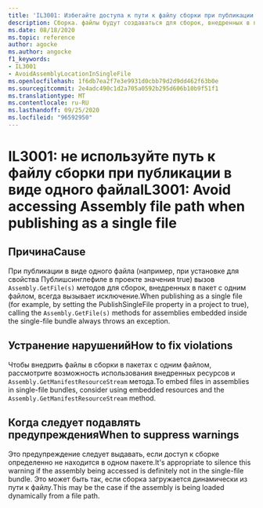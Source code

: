 ```yaml
---
title: 'IL3001: Избегайте доступа к пути к файлу сборки при публикации в виде одного файла (анализ кода)'
description: Сборка. файлы будут создаваться для сборок, внедренных в приложение с одним файлом
ms.date: 08/18/2020
ms.topic: reference
author: agocke
ms.author: angocke
f1_keywords:
- IL3001
- AvoidAssemblyLocationInSingleFile
ms.openlocfilehash: 1f6db7ea2f7e3e9931d0cbb79d2d9dd462f63b0e
ms.sourcegitcommit: 2e4adc490c1d2a705a0592b295d606b10b9f51f1
ms.translationtype: MT
ms.contentlocale: ru-RU
ms.lasthandoff: 09/25/2020
ms.locfileid: "96592950"
---
```

# <a name="il3001-avoid-accessing-assembly-file-path-when-publishing-as-a-single-file"></a><span data-ttu-id="04337-103">IL3001: не используйте путь к файлу сборки при публикации в виде одного файла</span><span class="sxs-lookup"><span data-stu-id="04337-103">IL3001: Avoid accessing Assembly file path when publishing as a single file</span></span>

## <a name="cause"></a><span data-ttu-id="04337-104">Причина</span><span class="sxs-lookup"><span data-stu-id="04337-104">Cause</span></span>

<span data-ttu-id="04337-105">При публикации в виде одного файла (например, при установке для свойства Публишсинглефиле в проекте значения true) вызов `Assembly.GetFile(s)` методов для сборок, внедренных в пакет с одним файлом, всегда вызывает исключение.</span><span class="sxs-lookup"><span data-stu-id="04337-105">When publishing as a single file (for example, by setting the PublishSingleFile property in a project to true), calling the `Assembly.GetFile(s)` methods for assemblies embedded inside the single-file bundle always throws an exception.</span></span>

## <a name="how-to-fix-violations"></a><span data-ttu-id="04337-106">Устранение нарушений</span><span class="sxs-lookup"><span data-stu-id="04337-106">How to fix violations</span></span>

<span data-ttu-id="04337-107">Чтобы внедрить файлы в сборки в пакетах с одним файлом, рассмотрите возможность использования внедренных ресурсов и `Assembly.GetManifestResourceStream` метода.</span><span class="sxs-lookup"><span data-stu-id="04337-107">To embed files in assemblies in single-file bundles, consider using embedded resources and the `Assembly.GetManifestResourceStream` method.</span></span>

## <a name="when-to-suppress-warnings"></a><span data-ttu-id="04337-108">Когда следует подавлять предупреждения</span><span class="sxs-lookup"><span data-stu-id="04337-108">When to suppress warnings</span></span>

<span data-ttu-id="04337-109">Это предупреждение следует выдавать, если доступ к сборке определенно не находится в одном пакете.</span><span class="sxs-lookup"><span data-stu-id="04337-109">It's appropriate to silence this warning if the assembly being accessed is definitely not in the single-file bundle.</span></span> <span data-ttu-id="04337-110">Это может быть так, если сборка загружается динамически из пути к файлу.</span><span class="sxs-lookup"><span data-stu-id="04337-110">This may be the case if the assembly is being loaded dynamically from a file path.</span></span>
